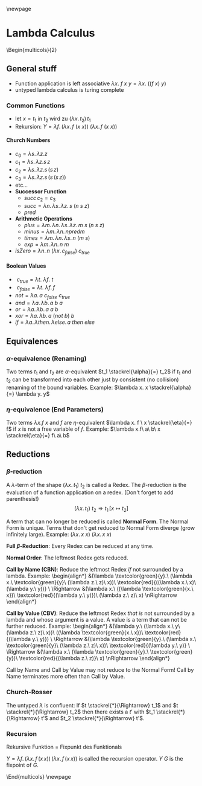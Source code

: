 \newpage
# Lambda Calculus

\Begin{multicols}{2}

## General stuff
- Function application is left associative $\lambda x.\ f\ x\ y = \lambda x.\ ((f\ x)\ y)$
- untyped lambda calculus is turing complete

### Common Functions

- let $x = t_1$ in $t_2$ wird zu $(\lambda x.\,t_2)\,t_1$
- Rekursion: $Y = \lambda f.\,(\lambda x.\,f\ (x\ x))\ (\lambda x.\,f\ (x\ x))$

#### Church Numbers
- $c_0 = \lambda s.\,\lambda z.z$
- $c_1 = \lambda s.\,\lambda z.s\,z$
- $c_2 = \lambda s.\,\lambda z.s\,(s\,z)$
- $c_3 = \lambda s.\,\lambda z.s\,(s\,(s\,z))$
- etc...
- **Successor Function**
    - $succ\,c_2=c_3$
    - $succ = \lambda n.\,\lambda s.\,\lambda z.\, s\ (n\ s\ z)$
    - $pred$
- **Arithmetic Operations**
    - $plus = \lambda m.\,\lambda n.\,\lambda s.\,\lambda z.\,m\ s\ (n\ s\ z)$
    - $minus = \lambda m.\,\lambda n.\,n pred m$
    - $times = \lambda m.\,\lambda n.\,\lambda s.\,n\ (m\ s)$
    - $exp = \lambda m.\,\lambda n.\,n\ m$
- $isZero = \lambda n.\,n\ (\lambda x.\,c_{false})\ c_{true}$

#### Boolean Values
- $\ c_{true} = \lambda t.\ \lambda f.\ t$
- $\ c_{false} = \lambda t.\ \lambda f.\,f$
- $not = \lambda a.\, a\ c_{false}\ c_{true}$
- $and = \lambda a.\,\lambda b.\,a\ b\ a$
- $or = \lambda a.\,\lambda b.\,a\ a\ b$
- $xor = \lambda a.\,\lambda b.\,a\ (not\ b)\ b$
- $if = \lambda a.\,\lambda then.\,\lambda else.\,a\ then\ else$

## Equivalences

### $\alpha$-equivalence (Renaming)
Two terms $t_1$ and $t_2$ are $\alpha$-equivalent $t_1 \stackrel{\alpha}{=} t_2$ if $t_1$ and $t_2$ can be transformed into each other just by consistent (no collision) renaming of the bound variables. Example: $\lambda x. x \stackrel{\alpha}{=} \lambda y. y$

### $\eta$-equivalence (End Parameters)
Two terms $\lambda x. f \ x$ and $f$ are $\eta$-equivalent $\lambda x. f \ x \stackrel{\eta}{=} f$
if $x$ is not a free variable of $f$. Example: $\lambda x.f\ a\ b\ x \stackrel{\eta}{=} f\ a\ b$

## Reductions

### $\beta$-reduction
A $\lambda$-term of the shape $(\lambda x.\,t_1)\ t_2$ is called a Redex. The $\beta$-reduction is the evaluation of a function application on a redex. (Don't forget to add parenthesis!)
$$
(\lambda x.\, t_1)\ t_2 \Rightarrow t_1\,[x \mapsto t_2]
$$

A term that can no longer be reduced is called **Normal Form**. 
The Normal Form is unique. 
Terms that don't get reduced to Normal Form diverge (grow infinitely large).
Example: $(\lambda x.\,x\ x)\ (\lambda x.\,x\ x)$

**Full $\beta$-Reduction**: Every Redex can be reduced at any time.

**Normal Order**: The leftmost Redex gets reduced.

**Call by Name (CBN)**: Reduce the leftmost Redex *if* not surrounded by a lambda.
Example: 
\begin{align*}
&(\lambda \textcolor{green}{y}.\ (\lambda x.\ \textcolor{green}{y}\ (\lambda z.\ z)\ x))\ \textcolor{red}{((\lambda x.\ x)\ (\lambda y.\ y))} \\
\Rightarrow &(\lambda x.\ ((\lambda \textcolor{green}{x.\ x})\ \textcolor{red}{(\lambda y.\ y)})\ (\lambda z.\ z)\ x) \nRightarrow
\end{align*}


**Call by Value (CBV)**: Reduce the leftmost Redex *that is* not surrounded by a lambda and whose argument is a value. 
A value is a term that can not be further reduced.
Example:
\begin{align*}
&(\lambda y.\ (\lambda x.\ y\ (\lambda z.\ z)\ x))\ ((\lambda \textcolor{green}{x.\ x})\ \textcolor{red}{(\lambda y.\ y)}) \\
\Rightarrow &(\lambda \textcolor{green}{y}.\ (\lambda x.\ \textcolor{green}{y}\ (\lambda z.\ z)\ x))\ \textcolor{red}{(\lambda y.\ y)} \\
\Rightarrow &(\lambda x.\ (\lambda \textcolor{green}{y}.\ \textcolor{green}{y})\ \textcolor{red}{(\lambda z.\ z)}\ x) \nRightarrow
\end{align*}

Call by Name and Call by Value may not reduce to the Normal Form! Call by Name terminates more often than Call by Value.

### Church-Rosser
The untyped $\lambda$ is confluent: If $t \stackrel{*}{\Rightarrow} t_1$ and $t \stackrel{*}{\Rightarrow} t_2$ then there exists a $t'$ with $t_1 \stackrel{*}{\Rightarrow} t'$ and $t_2 \stackrel{*}{\Rightarrow} t'$.

### Recursion
Rekursive Funktion = Fixpunkt des Funktionals

$Y = \lambda f.\,(\lambda x.\,f\,(x\,x))\,(\lambda x.\,f\,(x\,x))$ is called the recursion operator.
$Y\ G$ is the fixpoint of $G$.

\End{multicols}
\newpage
